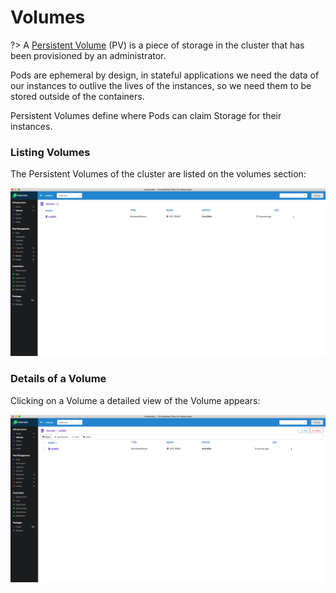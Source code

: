 # Volumes

?> A [Persistent Volume](https://kubernetes.io/docs/concepts/storage/persistent-volumes/) \(PV\) is a piece of storage in the cluster that has been provisioned by an administrator.

Pods are ephemeral by design, in stateful applications we need the data of our instances to outlive the lives of the instances, so we need them to be stored outside of the containers.

Persistent Volumes define where Pods can claim Storage for their instances.

### Listing Volumes

The Persistent Volumes of the cluster are listed on the volumes section:

![Volumes](../images/volumes.png)

### Details of a Volume

Clicking on a Volume a detailed view of the Volume appears:

![](../images/volume-view.png)

